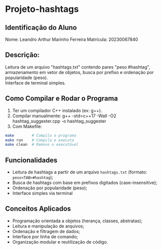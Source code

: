 # Projeto-hashtags

## Identificação do Aluno
Nome: Leandro Arthur Marinho Ferreira
Matrícula: 20230067840

## Descrição:
 Leitura de um arquivo "hashtags.txt" contendo pares
 "peso   #hashtag", armazenamento em vetor de objetos,
 busca por prefixo e ordenação por popularidade (peso).   
 Interface de terminal simples.

## Como Compilar e Rodar o Programa
1. Ter um compilador C++ instalado (ex: g++).
2. Compilar manualmente:
   g++ -std=c++17 -Wall -O2 hashtag_suggester.cpp -o hashtag_suggester
3. Com Makefile:
 ```bash
make        # Compila o programa
make run    # Compila e executa
make clean  # Remove o executável
```

## Funcionalidades
- Leitura de hashtags a partir de um arquivo `hashtags.txt` (formato: `peso<TAB>#hashtag`);
- Busca de hashtags com base em prefixos digitados (case-insensitive);
- Ordenação por popularidade (peso);
- Interface simples via terminal

## Conceitos Aplicados
- Programação orientada a objetos (herança, classes, abstratas);
- Leitura e manipulação de arquivos;
- Ordenação e filtragem de dados;
- Interface por linha de comando;
- Organização modular e reutilização de código.
